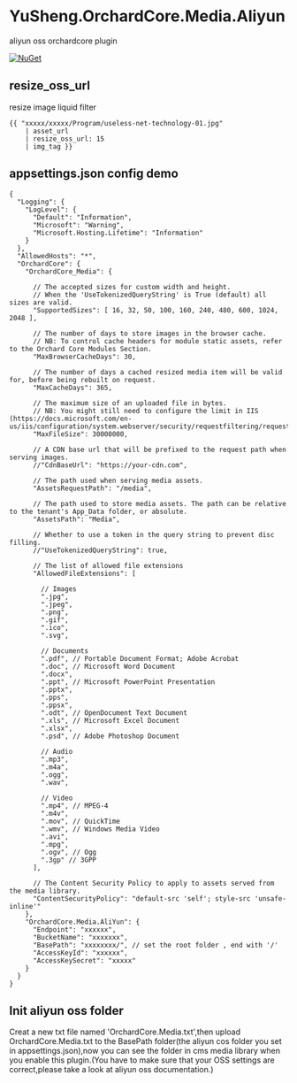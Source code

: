 # YuSheng.OrchardCore.Media.Aliyun
aliyun oss orchardcore plugin

[![NuGet](https://img.shields.io/nuget/v/YuSheng.OrchardCore.Media.AliYun.svg)](https://www.nuget.org/packages/YuSheng.OrchardCore.Media.AliYun)


## resize_oss_url
resize image liquid filter
```
{{ "xxxxx/xxxxx/Program/useless-net-technology-01.jpg"  
   	| asset_url 
   	| resize_oss_url: 15  
   	| img_tag }}
```

## appsettings.json config demo
```
{
  "Logging": {
    "LogLevel": {
      "Default": "Information",
      "Microsoft": "Warning",
      "Microsoft.Hosting.Lifetime": "Information"
    }
  },
  "AllowedHosts": "*",
  "OrchardCore": {
    "OrchardCore_Media": {

      // The accepted sizes for custom width and height.
      // When the 'UseTokenizedQueryString' is True (default) all sizes are valid.
      "SupportedSizes": [ 16, 32, 50, 100, 160, 240, 480, 600, 1024, 2048 ],

      // The number of days to store images in the browser cache.
      // NB: To control cache headers for module static assets, refer to the Orchard Core Modules Section.
      "MaxBrowserCacheDays": 30,

      // The number of days a cached resized media item will be valid for, before being rebuilt on request.
      "MaxCacheDays": 365,

      // The maximum size of an uploaded file in bytes. 
      // NB: You might still need to configure the limit in IIS (https://docs.microsoft.com/en-us/iis/configuration/system.webserver/security/requestfiltering/requestlimits/)
      "MaxFileSize": 30000000,

      // A CDN base url that will be prefixed to the request path when serving images.
      //"CdnBaseUrl": "https://your-cdn.com",

      // The path used when serving media assets.
      "AssetsRequestPath": "/media",

      // The path used to store media assets. The path can be relative to the tenant's App_Data folder, or absolute.
      "AssetsPath": "Media",

      // Whether to use a token in the query string to prevent disc filling.
      //"UseTokenizedQueryString": true,

      // The list of allowed file extensions
      "AllowedFileExtensions": [

        // Images
        ".jpg",
        ".jpeg",
        ".png",
        ".gif",
        ".ico",
        ".svg",

        // Documents
        ".pdf", // Portable Document Format; Adobe Acrobat
        ".doc", // Microsoft Word Document
        ".docx",
        ".ppt", // Microsoft PowerPoint Presentation
        ".pptx",
        ".pps",
        ".ppsx",
        ".odt", // OpenDocument Text Document
        ".xls", // Microsoft Excel Document
        ".xlsx",
        ".psd", // Adobe Photoshop Document

        // Audio
        ".mp3",
        ".m4a",
        ".ogg",
        ".wav",

        // Video
        ".mp4", // MPEG-4
        ".m4v",
        ".mov", // QuickTime
        ".wmv", // Windows Media Video
        ".avi",
        ".mpg",
        ".ogv", // Ogg
        ".3gp" // 3GPP
      ],

      // The Content Security Policy to apply to assets served from the media library.
      "ContentSecurityPolicy": "default-src 'self'; style-src 'unsafe-inline'"
    },
    "OrchardCore.Media.AliYun": {
      "Endpoint": "xxxxxx", 
      "BucketName": "xxxxxxx",
      "BasePath": "xxxxxxxx/", // set the root folder , end with '/'
      "AccessKeyId": "xxxxxx",
      "AccessKeySecret": "xxxxx"
    }
  }
}

```


## Init aliyun oss folder
Creat a new txt file named 'OrchardCore.Media.txt',then upload OrchardCore.Media.txt to the BasePath folder(the aliyun cos folder you set in appsettings.json),now you can see the folder in cms media library when you enable this plugin.(You have to make sure that your OSS settings are correct,please take a look at aliyun oss documentation.)
